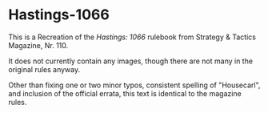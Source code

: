 # Hastings-1066
This is a Recreation of the *Hastings: 1066* rulebook from Strategy & Tactics Magazine, Nr. 110.

It does not currently contain any images, though there are not many in the original rules anyway.

Other than fixing one or two minor typos, consistent spelling of "Housecarl", and inclusion of the official errata, this text is identical to the magazine rules.
